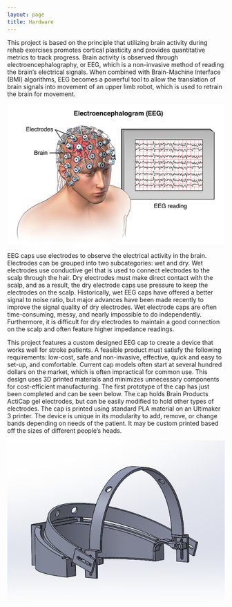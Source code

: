 ```yaml
---
layout: page
title: Hardware
---
```

<p>This project is based on the principle that utilizing brain activity during rehab exercises promotes cortical plasticity and provides quantitative metrics to track progress. Brain activity is observed through electroencephalography, or EEG, which is a non-invasive method of reading the brain’s electrical signals. When combined with Brain-Machine Interface (BMI) algorithms, EEG becomes a powerful tool to allow the translation of brain signals into movement of an upper limb robot, which is used to retrain the brain for movement.</p>
<img src="/photos/eeg.jpg">
<p>EEG caps use electrodes to observe the electrical activity in the brain. Electrodes can be grouped into two subcategories: wet and dry. Wet electrodes use conductive gel that is used to connect electrodes to the scalp through the hair. Dry electrodes must make direct contact with the scalp, and as a result, the dry electrode caps use pressure to keep the electrodes on the scalp. Historically, wet EEG caps have offered a better signal to noise ratio, but major advances have been made recently to improve the signal quality of dry electrodes. Wet electrode caps are often time-consuming, messy, and nearly impossible to do independently. Furthermore, it is difficult for dry electrodes to maintain a good connection on the scalp and often feature higher impedance readings.</p>

<p>This project features a custom designed EEG cap to create a device that works well for stroke patients. A feasible product must satisfy the following requirements: low-cost, safe and non-invasive, effective, quick and easy to set-up, and comfortable. Current cap models often start at several hundred dollars on the market, which is often impractical for common use. This design uses 3D printed materials and minimizes unnecessary components for cost-efficient manufacturing. The first prototype of the cap has just been completed and can be seen below. The cap holds Brain Products ActiCap gel electrodes, but can be easily modified to hold other types of electrodes. The cap is printed using standard PLA material on an Ultimaker 3 printer. The device is unique in its modularity to add, remove, or change bands depending on needs of the patient. It may be custom printed based off the sizes of different people’s heads.</p>
<img src="/photos/prototypecap1.PNG">
